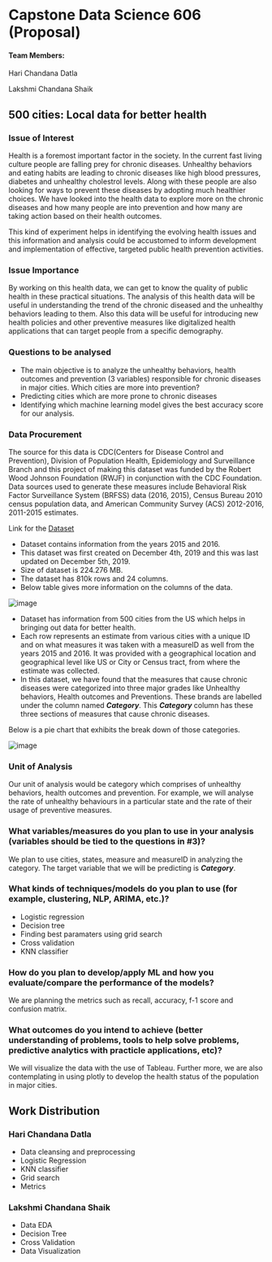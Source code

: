 # Capstone Data Science 606 (Proposal)

#### Team Members:

Hari Chandana Datla

Lakshmi Chandana Shaik

## 500 cities: Local data for better health


### Issue of Interest

Health is a foremost important factor in the society. In the current fast living culture people are falling prey for chronic diseases. Unhealthy behaviors and eating habits are leading to chronic diseases like high blood pressures, diabetes and unhealthy cholestrol levels. Along with these people are also looking for ways to prevent these diseases by adopting much healthier choices. We have looked into the health data to explore more on the chronic diseases and how many people are into prevention and how many are taking action based on their health outcomes.

This kind of experiment helps in identifying the evolving health issues and this information and analysis could be accustomed to inform development and implementation of effective, targeted public health prevention activities.


### Issue Importance

By working on this health data, we can get to know the quality of public health in these practical situations. The analysis of this health data will be useful in understanding the trend of the chronic diseased and the unhealthy behaviors leading to them. Also this data will be useful for introducing new health policies and other preventive measures like digitalized health applications that can target people from a specific demography.


### Questions to be analysed


* The main objective is to analyze the unhealthy behaviors, health outcomes and prevention (3 variables) responsible for chronic diseases in major cities.
Which cities are more into prevention?
* Predicting cities which are more prone to chronic diseases
* Identifying which machine learning model gives the best accuracy score for our analysis.


### Data Procurement

The source for this data is CDC(Centers for Disease Control and Prevention), Division of Population Health, Epidemiology and Surveillance Branch and this project of making this dataset was funded by the Robert Wood Johnson Foundation (RWJF) in conjunction with the CDC Foundation. Data sources used to generate these measures include Behavioral Risk Factor Surveillance System (BRFSS) data (2016, 2015), Census Bureau 2010 census population data, and American Community Survey (ACS) 2012-2016, 2011-2015 estimates.

Link for the [Dataset](https://chronicdata.cdc.gov/500-Cities-Places/500-Cities-Local-Data-for-Better-Health-2018-relea/rja3-32tc)

* Dataset contains information from the years 2015 and 2016.
* This dataset was first created on December 4th, 2019 and this was last updated on December 5th, 2019.
* Size of dataset is 224.276 MB.
* The dataset has 810k rows and 24 columns.
* Below table gives more information on the columns of the data.

![image](https://user-images.githubusercontent.com/78044715/172914622-dc09dd3c-ec37-4561-a2ae-a4d695e430f2.png)

* Dataset has information from 500 cities from the US which helps in bringing out data for better health.
* Each row represents an estimate from various cities with a unique ID and on what measures it was taken with a measureID as well from the years 2015 and 2016. It was provided with a geographical location and geographical level like US or City or Census tract, from where the estimate was collected.
* In this dataset, we have found that the measures that cause chronic diseases were categorized into three major grades like Unhealthy behaviors, Health outcomes and Preventions. These brands are labelled under the column named ***Category***. This ***Category*** column has these three sections of measures that cause chronic diseases.



Below is a pie chart that exhibits the break down of those categories.

![image](https://user-images.githubusercontent.com/78044715/172450433-1e1c3af6-eff8-48e2-83c3-0584601a14af.png)


### Unit of Analysis

Our unit of analysis would be category which comprises of unhealthy behaviors, health outcomes and prevention. For example, we will analyse the rate of unhealthy behaviours in a particular state and the rate of their usage of preventive measures.


### What variables/measures do you plan to use in your analysis (variables should be tied to the questions in #3)?

We plan to use cities, states, measure and measureID in analyzing the category. The target variable that we will be predicting is ***Category***.


### What kinds of techniques/models do you plan to use (for example, clustering, NLP, ARIMA, etc.)?

* Logistic regression
* Decision tree
* Finding best paramaters using grid search
* Cross validation
* KNN classifier


### How do you plan to develop/apply ML and how you evaluate/compare the performance of the models?

We are planning the metrics such as recall, accuracy, f-1 score and confusion matrix.


### What outcomes do you intend to achieve (better understanding of problems, tools to help solve problems, predictive analytics with practicle applications, etc)?

We will visualize the data with the use of Tableau. Further more, we are also contemplating in using plotly to develop the health status of the population in major cities.


## Work Distribution

### Hari Chandana Datla

* Data cleansing and preprocessing
* Logistic Regression
* KNN classifier
* Grid search
* Metrics


### Lakshmi Chandana Shaik

* Data EDA
* Decision Tree
* Cross Validation
* Data Visualization
